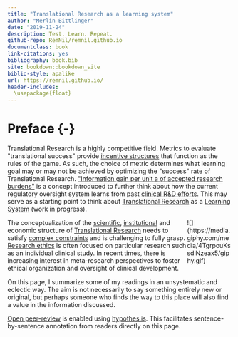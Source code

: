 ```yaml
---
title: "Translational Research as a learning system"
author: "Merlin Bittlinger"
date: "2019-11-24"
description: Test. Learn. Repeat.
github-repo: RemNil/remnil.github.io
documentclass: book
link-citations: yes
bibliography: book.bib
site: bookdown::bookdown_site
biblio-style: apalike
url: https://remnil.github.io/
header-includes:
  \usepackage{float}
---
```


# Preface {-}
Translational Research is a highly competitive field. Metrics to evaluate "translational success" provide  [incentive structures](https://en.wikipedia.org/wiki/Incentive) that function as the rules of the game. As such, the choice of metric determines what learning goal may or may not be achieved by optimizing the "success" rate of Translational Research. ["Information gain per unit a of accepted research burdens"](https://soundcloud.com/plenarysession/ep223) is a concept introduced to further think about how the current regulatory oversight system learns from past [clinical R&D efforts](https://www.ema.europa.eu/en/human-regulatory/research-development). This may serve as a starting point to think about [Translational Research](https://en.wikipedia.org/wiki/Translational_research) as a [Learning System](https://remnil.github.io/TestLearnRepeat/learning.html) (work in progress). 

<div style="float: right; top: 0; right: 0; width: 20%;">
  ![](https://media.giphy.com/media/4TgrpouKssdiNzeax5/giphy.gif)
</div>

The conceptualization of the [scientific](https://onlinelibrary.wiley.com/doi/book/10.1002/9780470613191), [institutional](https://www.youtube.com/watch?v=U_6ear-yORE) and economic structure of [Translational Research](https://en.wikipedia.org/wiki/Translational_research) needs to satisfy [complex constraints](https://sistemas.colmex.mx/Reportes/LACEALAMES/LACEA-LAMES2019_paper_106.pdf) and is challenging to fully grasp. [Research ethics](https://cioms.ch/shop/product/international-ethical-guidelines-for-health-related-research-involving-humans/) is often focused on particular research such as an individual clinical study. In recent times, there is increasing interest in meta-research perspectives to foster ethical organization and oversight of clinical development. 


On this page, I summarize some of my readings in an unsystematic and eclectic way. The aim is not necessarily to say something entirely new or original, but perhaps someone who finds the way to this place will also find a value in the information discussed.

[Open peer-review](http://www.openreviewtoolkit.org/) is enabled using [hypothes.is](https://web.hypothes.is/). This facilitates sentence-by-sentence annotation from readers directly on this page.
